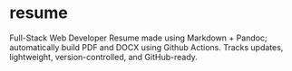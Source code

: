 # resume
Full-Stack Web Developer Resume made using Markdown + Pandoc; automatically build PDF and DOCX using Github Actions. Tracks updates, lightweight, version-controlled, and GitHub-ready.
